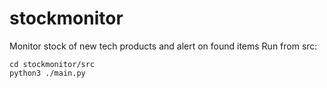 # stockmonitor
Monitor stock of new tech products and alert on found items
Run from src:
```
cd stockmonitor/src
python3 ./main.py
```

